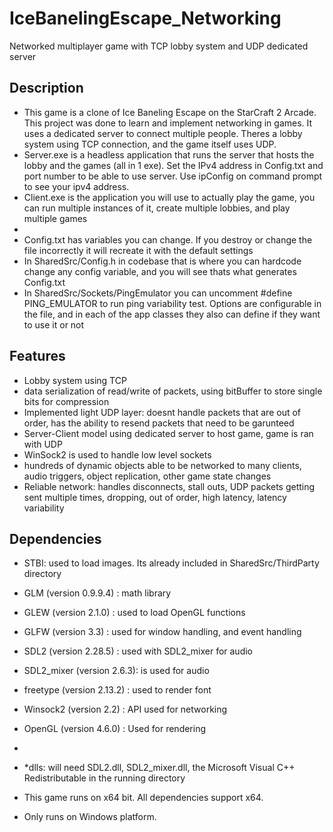 # IceBanelingEscape_Networking
Networked multiplayer game with TCP lobby system and UDP dedicated server

## Description
- This game is a clone of Ice Baneling Escape on the StarCraft 2 Arcade. This project was done to learn and implement networking in games. It uses a dedicated server to connect multiple people. Theres a lobby system using TCP connection, and the game itself uses UDP.
-  Server.exe is a headless application that runs the server that hosts the lobby and the games (all in 1 exe). Set the IPv4 address in Config.txt and port number to be able to use server. Use ipConfig on command prompt to see your ipv4 address.
- Client.exe is the application you will use to actually play the game, you can run multiple instances of it, create multiple lobbies, and play multiple games
-
- Config.txt has variables you can change. If you destroy or change the file incorrectly it will recreate it with the default settings
- In SharedSrc/Config.h in codebase that is where you can hardcode change any config variable, and you will see thats what generates Config.txt
- In SharedSrc/Sockets/PingEmulator you can uncomment #define PING_EMULATOR to run ping variability test. Options are configurable in the file, and in each of the app classes they also can define if they want to use it or not

## Features
- Lobby system using TCP
- data serialization of read/write of packets, using bitBuffer to store single bits for compression
- Implemented light UDP layer: doesnt handle packets that are out of order, has the ability to resend packets that need to be garunteed
- Server-Client model using dedicated server to host game, game is ran with UDP
- WinSock2 is used to handle low level sockets
- hundreds of dynamic objects able to be networked to many clients, audio triggers, object replication, other game state changes
- Reliable network: handles disconnects, stall outs, UDP packets getting sent multiple times, dropping, out of order, high latency, latency variability

## Dependencies
- STBI: used to load images. Its already included in SharedSrc/ThirdParty directory
- GLM (version 0.9.9.4)     : math library
- GLEW (version 2.1.0)      : used to load OpenGL functions
- GLFW (version 3.3)        : used for window handling, and event handling
- SDL2 (version 2.28.5)     : used with SDL2_mixer for audio
- SDL2_mixer (version 2.6.3): is used for audio
- freetype (version 2.13.2) : used to render font
- Winsock2 (version 2.2)    : API used for networking
- OpenGL (version 4.6.0)    : Used for rendering
- 
- *dlls: will need SDL2.dll, SDL2_mixer.dll, the Microsoft Visual C++ Redistributable in the running directory

- This game runs on x64 bit. All dependencies support x64.
- Only runs on Windows platform.
